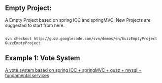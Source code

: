 ## Empty Project: ##

A Empty Project based on spring IOC and springMVC. New Projects are suggested to start from here.

```

svn checkout http://guzz.googlecode.com/svn/demos/en/GuzzEmptyProject GuzzEmptyProject

```

## Example 1: Vote System ##

[A vote system based on spring IOC + springMVC + guzz + mysql + fundamental services](DemoExamplesVote.md)

